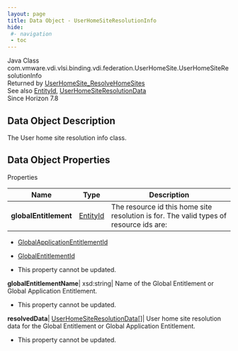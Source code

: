 ```yaml
---
layout: page
title: Data Object - UserHomeSiteResolutionInfo
hide:
 #- navigation
 - toc
---
```






Java Class
    com.vmware.vdi.vlsi.binding.vdi.federation.UserHomeSite.UserHomeSiteResolutionInfo  
Returned by
     [UserHomeSite_ResolveHomeSites](vdi.federation.UserHomeSite.md#resolveHomeSites)  
See also
     [EntityId](vdi.EntityId.md), [UserHomeSiteResolutionData](vdi.federation.UserHomeSite.UserHomeSiteResolutionData.md)  
Since 
    Horizon 7.8

## Data Object Description 

The User home site resolution info class. 

## Data Object Properties

Properties

Name |  Type |  Description   
---|---|---  
**globalEntitlement**| [EntityId](vdi.EntityId.md)|  The resource id this home site resolution is for. The valid types of resource ids are: 

  * [GlobalApplicationEntitlementId](vdi.entity.GlobalApplicationEntitlementId.md)
  * [GlobalEntitlementId](vdi.entity.GlobalEntitlementId.md)

  


* This property cannot be updated.

  
**globalEntitlementName**|  xsd:string|  Name of the Global Entitlement or Global Application Entitlement.   


* This property cannot be updated.

  
**resolvedData**| [UserHomeSiteResolutionData[]](vdi.federation.UserHomeSite.UserHomeSiteResolutionData.md)|  User home site resolution data for the Global Entitlement or Global Application Entitlement.   


* This property cannot be updated.

  
  
  

  
  

